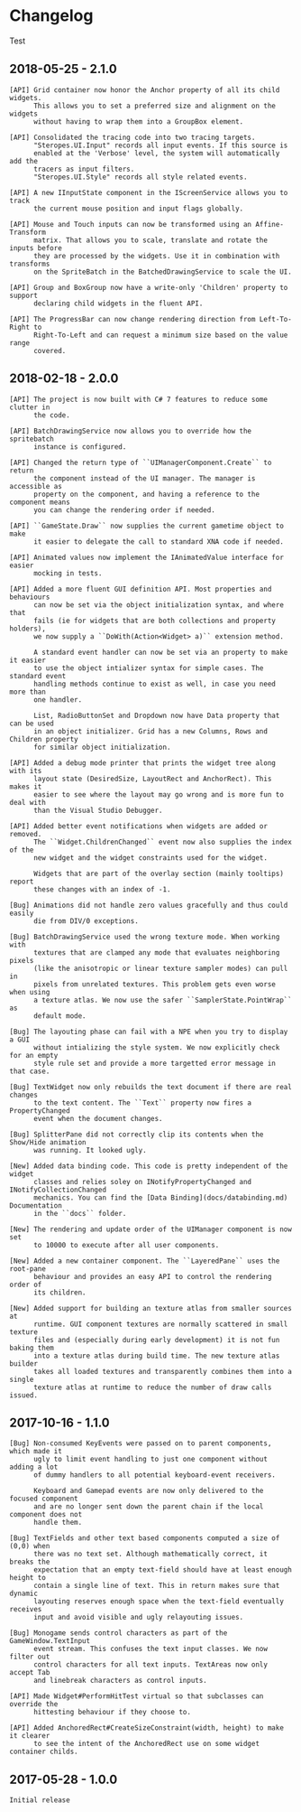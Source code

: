 ﻿# Changelog

Test

## 2018-05-25 - 2.1.0

    [API] Grid container now honor the Anchor property of all its child widgets.
          This allows you to set a preferred size and alignment on the widgets
          without having to wrap them into a GroupBox element.

    [API] Consolidated the tracing code into two tracing targets. 
          "Steropes.UI.Input" records all input events. If this source is 
          enabled at the 'Verbose' level, the system will automatically add the
          tracers as input filters.
          "Steropes.UI.Style" records all style related events.

    [API] A new IInputState component in the IScreenService allows you to track
          the current mouse position and input flags globally. 

    [API] Mouse and Touch inputs can now be transformed using an Affine-Transform
          matrix. That allows you to scale, translate and rotate the inputs before
          they are processed by the widgets. Use it in combination with transforms
          on the SpriteBatch in the BatchedDrawingService to scale the UI.

    [API] Group and BoxGroup now have a write-only 'Children' property to support
          declaring child widgets in the fluent API.

    [API] The ProgressBar can now change rendering direction from Left-To-Right to 
          Right-To-Left and can request a minimum size based on the value range
          covered.

## 2018-02-18 - 2.0.0

    [API] The project is now built with C# 7 features to reduce some clutter in
          the code. 
          
    [API] BatchDrawingService now allows you to override how the spritebatch 
          instance is configured.
          
    [API] Changed the return type of ``UIManagerComponent.Create`` to return 
          the component instead of the UI manager. The manager is accessible as 
          property on the component, and having a reference to the component means 
          you can change the rendering order if needed.
    
    [API] ``GameState.Draw`` now supplies the current gametime object to make
          it easier to delegate the call to standard XNA code if needed.
    
    [API] Animated values now implement the IAnimatedValue interface for easier
          mocking in tests. 
          
    [API] Added a more fluent GUI definition API. Most properties and behaviours 
          can now be set via the object initialization syntax, and where that 
          fails (ie for widgets that are both collections and property holders),
          we now supply a ``DoWith(Action<Widget> a)`` extension method. 
          
          A standard event handler can now be set via an property to make it easier
          to use the object intializer syntax for simple cases. The standard event
          handling methods continue to exist as well, in case you need more than 
          one handler.  
          
          List, RadioButtonSet and Dropdown now have Data property that can be used 
          in an object initializer. Grid has a new Columns, Rows and Children property 
          for similar object initialization.
          
    [API] Added a debug mode printer that prints the widget tree along with its
          layout state (DesiredSize, LayoutRect and AnchorRect). This makes it 
          easier to see where the layout may go wrong and is more fun to deal with
          than the Visual Studio Debugger.      
          
    [API] Added better event notifications when widgets are added or removed.
          The ``Widget.ChildrenChanged`` event now also supplies the index of the
          new widget and the widget constraints used for the widget.
          
          Widgets that are part of the overlay section (mainly tooltips) report
          these changes with an index of -1. 
                
    [Bug] Animations did not handle zero values gracefully and thus could easily
          die from DIV/0 exceptions.      
    
    [Bug] BatchDrawingService used the wrong texture mode. When working with 
          textures that are clamped any mode that evaluates neighboring pixels
          (like the anisotropic or linear texture sampler modes) can pull in
          pixels from unrelated textures. This problem gets even worse when using
          a texture atlas. We now use the safer ``SamplerState.PointWrap`` as 
          default mode.            

    [Bug] The layouting phase can fail with a NPE when you try to display a GUI 
          without intializing the style system. We now explicitly check for an empty
          style rule set and provide a more targetted error message in that case.

    [Bug] TextWidget now only rebuilds the text document if there are real changes
          to the text content. The ``Text`` property now fires a PropertyChanged
          event when the document changes. 
     
    [Bug] SplitterPane did not correctly clip its contents when the Show/Hide animation
          was running. It looked ugly.
 
    [New] Added data binding code. This code is pretty independent of the widget
          classes and relies soley on INotifyPropertyChanged and INotifyCollectionChanged
          mechanics. You can find the [Data Binding](docs/databinding.md) Documentation
          in the ``docs`` folder.

    [New] The rendering and update order of the UIManager component is now set 
          to 10000 to execute after all user components.

    [New] Added a new container component. The ``LayeredPane`` uses the root-pane
          behaviour and provides an easy API to control the rendering order of 
          its children. 

    [New] Added support for building an texture atlas from smaller sources at 
          runtime. GUI component textures are normally scattered in small texture
          files and (especially during early development) it is not fun baking them 
          into a texture atlas during build time. The new texture atlas builder
          takes all loaded textures and transparently combines them into a single 
          texture atlas at runtime to reduce the number of draw calls issued.  

## 2017-10-16 - 1.1.0

    [Bug] Non-consumed KeyEvents were passed on to parent components, which made it 
          ugly to limit event handling to just one component without adding a lot
          of dummy handlers to all potential keyboard-event receivers.

          Keyboard and Gamepad events are now only delivered to the focused component
          and are no longer sent down the parent chain if the local component does not
          handle them.

    [Bug] TextFields and other text based components computed a size of (0,0) when
          there was no text set. Although mathematically correct, it breaks the
          expectation that an empty text-field should have at least enough height to 
          contain a single line of text. This in return makes sure that dynamic 
          layouting reserves enough space when the text-field eventually receives
          input and avoid visible and ugly relayouting issues.

    [Bug] Monogame sends control characters as part of the GameWindow.TextInput
          event stream. This confuses the text input classes. We now filter out
          control characters for all text inputs. TextAreas now only accept Tab
          and linebreak characters as control inputs.

    [API] Made Widget#PerformHitTest virtual so that subclasses can override the
          hittesting behaviour if they choose to. 

    [API] Added AnchoredRect#CreateSizeConstraint(width, height) to make it clearer
          to see the intent of the AnchoredRect use on some widget container childs.

## 2017-05-28 - 1.0.0

    Initial release


